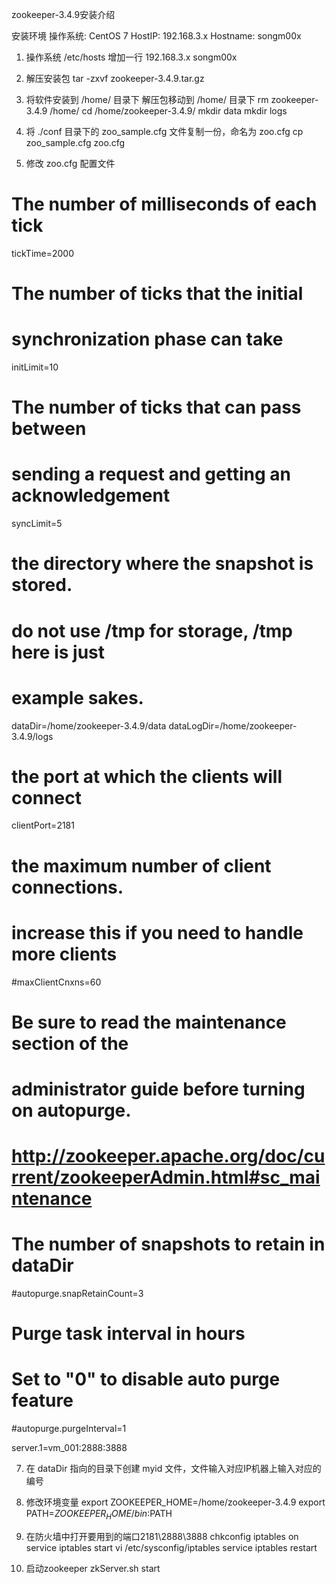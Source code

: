 zookeeper-3.4.9安装介绍

安装环境
操作系统: CentOS 7
HostIP: 192.168.3.x
Hostname: songm00x

1. 操作系统 /etc/hosts 增加一行
192.168.3.x songm00x
   
2. 解压安装包
tar -zxvf zookeeper-3.4.9.tar.gz

3. 将软件安装到 /home/ 目录下
解压包移动到 /home/ 目录下
rm zookeeper-3.4.9 /home/
cd /home/zookeeper-3.4.9/
mkdir data
mkdir logs

4. 将 ./conf 目录下的  zoo_sample.cfg 文件复制一份，命名为 zoo.cfg
cp zoo_sample.cfg zoo.cfg

6. 修改 zoo.cfg 配置文件
# The number of milliseconds of each tick
tickTime=2000
# The number of ticks that the initial
# synchronization phase can take
initLimit=10
# The number of ticks that can pass between
# sending a request and getting an acknowledgement
syncLimit=5
# the directory where the snapshot is stored.
# do not use /tmp for storage, /tmp here is just
# example sakes.
dataDir=/home/zookeeper-3.4.9/data
dataLogDir=/home/zookeeper-3.4.9/logs
# the port at which the clients will connect
clientPort=2181
# the maximum number of client connections.
# increase this if you need to handle more clients
#maxClientCnxns=60
#
# Be sure to read the maintenance section of the
# administrator guide before turning on autopurge.
#
# http://zookeeper.apache.org/doc/current/zookeeperAdmin.html#sc_maintenance
#
# The number of snapshots to retain in dataDir
#autopurge.snapRetainCount=3
# Purge task interval in hours
# Set to "0" to disable auto purge feature
#autopurge.purgeInterval=1

server.1=vm_001:2888:3888

7. 在 dataDir 指向的目录下创建 myid 文件，文件输入对应IP机器上输入对应的编号

8. 修改环境变量
export ZOOKEEPER_HOME=/home/zookeeper-3.4.9
export PATH=$ZOOKEEPER_HOME/bin:$PATH

9. 在防火墙中打开要用到的端口2181\2888\3888
chkconfig iptables on
service iptables start
vi /etc/sysconfig/iptables
service iptables restart

10. 启动zookeeper
zkServer.sh start